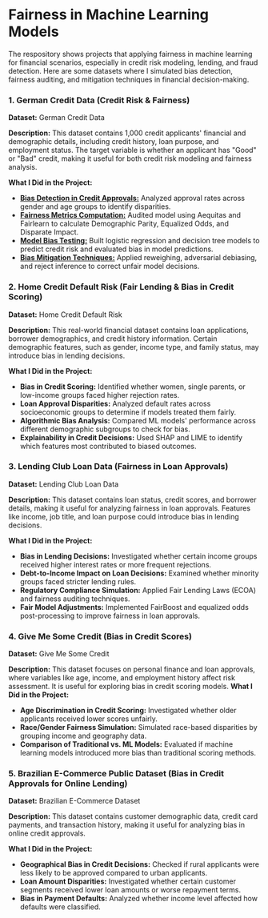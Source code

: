 # Fairness in Machine Learning Models

The respository shows projects that applying fairness in machine learning for financial scenarios, especially in credit risk modeling, lending, and fraud detection. Here are some datasets where I simulated bias detection, fairness auditing, and mitigation techniques in financial decision-making.

### 1. German Credit Data (Credit Risk & Fairness)

**Dataset:** German Credit Data

**Description:** This dataset contains 1,000 credit applicants' financial and demographic details, including credit history, loan purpose, and employment status. The target variable is whether an applicant has "Good" or "Bad" credit, making it useful for both credit risk modeling and fairness analysis.

**What I Did in the Project:**

- **[Bias Detection in Credit Approvals:](https://github.com/MiltonGreat/Bias-Detection.git)** Analyzed approval rates across gender and age groups to identify disparities.
- **[Fairness Metrics Computation:](https://github.com/MiltonGreat/Credit-Risk-Fairness-Analysis.git)** Audited model using Aequitas and Fairlearn to calculate Demographic Parity, Equalized Odds, and Disparate Impact.
- **[Model Bias Testing:](https://github.com/MiltonGreat/Model-Bias-Testing.git)** Built logistic regression and decision tree models to predict credit risk and evaluated bias in model predictions.
- **[Bias Mitigation Techniques:](https://github.com/MiltonGreat/Bias-Mitigation-Techniques.git)** Applied reweighing, adversarial debiasing, and reject inference to correct unfair model decisions.

### 2. Home Credit Default Risk (Fair Lending & Bias in Credit Scoring)

**Dataset:** Home Credit Default Risk

**Description:** This real-world financial dataset contains loan applications, borrower demographics, and credit history information. Certain demographic features, such as gender, income type, and family status, may introduce bias in lending decisions.

**What I Did in the Project:**

- **Bias in Credit Scoring:** Identified whether women, single parents, or low-income groups faced higher rejection rates.
- **Loan Approval Disparities:** Analyzed default rates across socioeconomic groups to determine if models treated them fairly.
- **Algorithmic Bias Analysis:** Compared ML models' performance across different demographic subgroups to check for bias.
- **Explainability in Credit Decisions:** Used SHAP and LIME to identify which features most contributed to biased outcomes.

### 3. Lending Club Loan Data (Fairness in Loan Approvals)

**Dataset:** Lending Club Loan Data

**Description:** This dataset contains loan status, credit scores, and borrower details, making it useful for analyzing fairness in loan approvals. Features like income, job title, and loan purpose could introduce bias in lending decisions.

**What I Did in the Project:**

- **Bias in Lending Decisions:** Investigated whether certain income groups received higher interest rates or more frequent rejections.
- **Debt-to-Income Impact on Loan Decisions:** Examined whether minority groups faced stricter lending rules.
- **Regulatory Compliance Simulation:** Applied Fair Lending Laws (ECOA) and fairness auditing techniques.
- **Fair Model Adjustments:** Implemented FairBoost and equalized odds post-processing to improve fairness in loan approvals.

### 4. Give Me Some Credit (Bias in Credit Scores)

**Dataset:** Give Me Some Credit

**Description:** This dataset focuses on personal finance and loan approvals, where variables like age, income, and employment history affect risk assessment. It is useful for exploring bias in credit scoring models.
**What I Did in the Project:**

- **Age Discrimination in Credit Scoring:** Investigated whether older applicants received lower scores unfairly.
- **Race/Gender Fairness Simulation:** Simulated race-based disparities by grouping income and geography data.
- **Comparison of Traditional vs. ML Models:** Evaluated if machine learning models introduced more bias than traditional scoring methods.

### 5. Brazilian E-Commerce Public Dataset (Bias in Credit Approvals for Online Lending)

**Dataset:** Brazilian E-Commerce Dataset

**Description:** This dataset contains customer demographic data, credit card payments, and transaction history, making it useful for analyzing bias in online credit approvals.

**What I Did in the Project:**

- **Geographical Bias in Credit Decisions:** Checked if rural applicants were less likely to be approved compared to urban applicants.
- **Loan Amount Disparities:** Investigated whether certain customer segments received lower loan amounts or worse repayment terms.
- **Bias in Payment Defaults:** Analyzed whether income level affected how defaults were classified.

